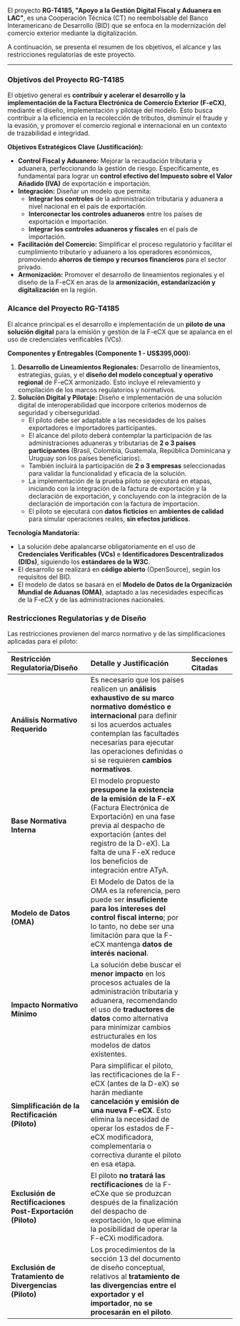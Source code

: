 El proyecto **RG-T4185, "Apoyo a la Gestión Digital Fiscal y Aduanera en LAC"**, es una Cooperación Técnica (CT) no reembolsable del Banco Interamericano de Desarrollo (BID) que se enfoca en la modernización del comercio exterior mediante la digitalización.

A continuación, se presenta el resumen de los objetivos, el alcance y las restricciones regulatorias de este proyecto.

***

### **Objetivos del Proyecto RG-T4185**

El objetivo general es **contribuir y acelerar el desarrollo y la implementación de la Factura Electrónica de Comercio Exterior (F-eCX)**, mediante el diseño, implementación y pilotaje del modelo. Esto busca contribuir a la eficiencia en la recolección de tributos, disminuir el fraude y la evasión, y promover el comercio regional e internacional en un contexto de trazabilidad e integridad.

**Objetivos Estratégicos Clave (Justificación):**

*   **Control Fiscal y Aduanero:** Mejorar la recaudación tributaria y aduanera, perfeccionando la gestión de riesgo. Específicamente, es fundamental para lograr un **control efectivo del Impuesto sobre el Valor Añadido (IVA)** de exportación e importación.
*   **Integración:** Diseñar un modelo que permita:
    *   **Integrar los controles** de la administración tributaria y aduanera a nivel nacional en el país de exportación.
    *   **Interconectar los controles aduaneros** entre los países de exportación e importación.
    *   **Integrar los controles aduaneros y fiscales** en el país de importación.
*   **Facilitación del Comercio:** Simplificar el proceso regulatorio y facilitar el cumplimiento tributario y aduanero a los operadores económicos, promoviendo **ahorros de tiempo y recursos financieros** para el sector privado.
*   **Armonización:** Promover el desarrollo de lineamientos regionales y el diseño de la F-eCX en aras de la **armonización, estandarización y digitalización** en la región.

### **Alcance del Proyecto RG-T4185**

El alcance principal es el desarrollo e implementación de un **piloto de una solución digital** para la emisión y gestión de la F-eCX que se apalanca en el uso de credenciales verificables (VCs).

**Componentes y Entregables (Componente 1 - US$395,000):**

1.  **Desarrollo de Lineamientos Regionales:** Desarrollo de lineamientos, estrategias, guías, y el **diseño del modelo conceptual y operativo regional** de F-eCX armonizado. Esto incluye el relevamiento y compilación de los marcos regulatorios y normativos.
2.  **Solución Digital y Pilotaje:** Diseño e implementación de una solución digital de interoperabilidad que incorpore criterios modernos de seguridad y ciberseguridad.
    *   El piloto debe ser adaptable a las necesidades de los países exportadores e importadores participantes.
    *   El alcance del piloto deberá contemplar la participación de las administraciones aduaneras y tributarias de **2 o 3 países participantes** (Brasil, Colombia, Guatemala, República Dominicana y Uruguay son los países beneficiarios).
    *   También incluirá la participación de **2 o 3 empresas** seleccionadas para validar la funcionalidad y eficacia de la solución.
    *   La implementación de la prueba piloto se ejecutará en etapas, iniciando con la integración de la factura de exportación y la declaración de exportación, y concluyendo con la integración de la declaración de importación con la factura de importación.
    *   El piloto se ejecutará con **datos ficticios** en **ambientes de calidad** para simular operaciones reales, **sin efectos jurídicos**.

**Tecnología Mandatoria:**

*   La solución debe apalancarse obligatoriamente en el uso de **Credenciales Verificables (VCs)** e **Identificadores Descentralizados (DIDs)**, siguiendo los **estándares de la W3C**.
*   El desarrollo se realizará en **código abierto** (OpenSource), según los requisitos del BID.
*   El modelo de datos se basará en el **Modelo de Datos de la Organización Mundial de Aduanas (OMA)**, adaptado a las necesidades específicas de la F-eCX y de las administraciones nacionales.

### **Restricciones Regulatorias y de Diseño**

Las restricciones provienen del marco normativo y de las simplificaciones aplicadas para el piloto:

| Restricción Regulatoria/Diseño | Detalle y Justificación | Secciones Citadas |
| :--- | :--- | :--- |
| **Análisis Normativo Requerido** | Es necesario que los países realicen un **análisis exhaustivo de su marco normativo doméstico e internacional** para definir si los acuerdos actuales contemplan las facultades necesarias para ejecutar las operaciones definidas o si se requieren **cambios normativos**. | |
| **Base Normativa Interna** | El modelo propuesto **presupone la existencia de la emisión de la F-eX** (Factura Electrónica de Exportación) en una fase previa al despacho de exportación (antes del registro de la D-eX). La falta de una F-eX reduce los beneficios de integración entre ATyA. | |
| **Modelo de Datos (OMA)** | El Modelo de Datos de la OMA es la referencia, pero puede ser **insuficiente para los intereses del control fiscal interno**; por lo tanto, no debe ser una limitación para que la F-eCX mantenga **datos de interés nacional**. | |
| **Impacto Normativo Mínimo** | La solución debe buscar el **menor impacto** en los procesos actuales de la administración tributaria y aduanera, recomendando el uso de **traductores de datos** como alternativa para minimizar cambios estructurales en los modelos de datos existentes. | |
| **Simplificación de la Rectificación (Piloto)** | Para simplificar el piloto, las rectificaciones de la F-eCX (antes de la D-eX) se harán mediante **cancelación y emisión de una nueva F-eCX**. Esto elimina la necesidad de operar los estados de F-eCX modificadora, complementaria o correctiva durante el piloto en esa etapa. | |
| **Exclusión de Rectificaciones Post-Exportación (Piloto)** | El piloto **no tratará las rectificaciones** de la F-eCXe que se produzcan después de la finalización del despacho de exportación, lo que elimina la posibilidad de operar la F-eCXi modificadora. | |
| **Exclusión de Tratamiento de Divergencias (Piloto)** | Los procedimientos de la sección 13 del documento de diseño conceptual, relativos al **tratamiento de las divergencias entre el exportador y el importador**, **no se procesarán en el piloto**. | |